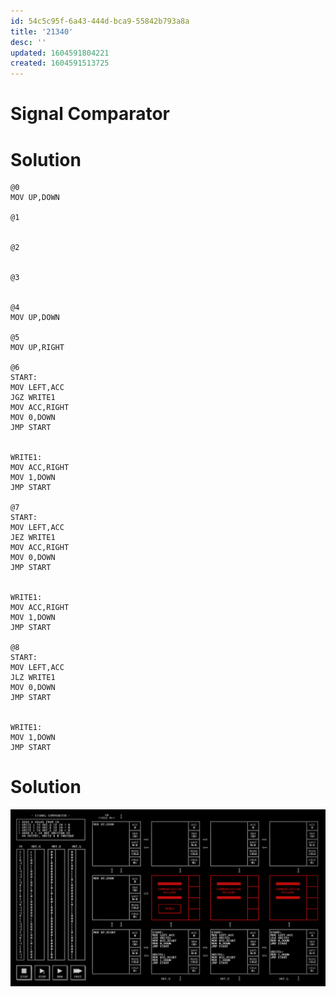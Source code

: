```yaml
---
id: 54c5c95f-6a43-444d-bca9-55842b793a8a
title: '21340'
desc: ''
updated: 1604591804221
created: 1604591513725
---
```


# Signal Comparator

# Solution

```
@0
MOV UP,DOWN

@1


@2


@3


@4
MOV UP,DOWN

@5
MOV UP,RIGHT

@6
START:
MOV LEFT,ACC
JGZ WRITE1
MOV ACC,RIGHT
MOV 0,DOWN
JMP START


WRITE1:
MOV ACC,RIGHT
MOV 1,DOWN
JMP START

@7
START:
MOV LEFT,ACC
JEZ WRITE1
MOV ACC,RIGHT
MOV 0,DOWN
JMP START


WRITE1:
MOV ACC,RIGHT
MOV 1,DOWN
JMP START

@8
START:
MOV LEFT,ACC
JLZ WRITE1
MOV 0,DOWN
JMP START


WRITE1:
MOV 1,DOWN
JMP START
```

# Solution

![](/assets/images/2020-11-05-21-23-20.png)